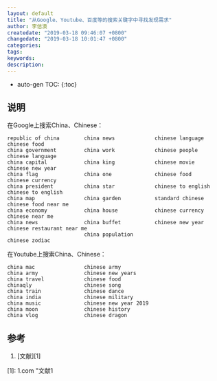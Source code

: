 ```yaml
---
layout: default
title: "从Google、Youtube、百度等的搜索关键字中寻找发现需求"
author: 李佶澳
createdate: "2019-03-18 09:46:07 +0800"
changedate: "2019-03-18 10:01:47 +0800"
categories:
tags:
keywords:
description:
---
```


* auto-gen TOC:
{:toc}

## 说明

在Google上搜索China、Chinese：

	republic of china        china news             chinese language       chinese food              
	china government         china work             chinese people         chinese language
	china capital            china king             chinese movie          chinese new year
	china flag               china one              chinese food           chinese currency
	china president          china star             chinese to english     chinese to english
	china map                china garden           standard chinese       chinese food near me
	china economy            china house            chinese currency       chinese near me
	china news               china buffet           chinese new year       chinese restaurant near me
                             china population                              chinese zodiac            

在Youtube上搜索China、Chinese：

	china mac                chinese army
	china army               chinese new years
	china travel             chinese food
	chinaqly                 chinese song
	china train              chinese dance
	china india              chinese military
	china music              chinese new year 2019
	china moon               chinese history
	china vlog               chinese dragon       

## 参考

1. [文献][1]

[1]: 1.com "文献1
